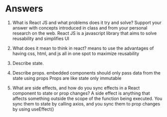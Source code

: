 # Answers

1. What is React JS and what problems does it try and solve? Support your answer with concepts introduced in class and from your personal research on the web.
React JS is a javascript library that aims to solve reusability and simplifies UI
1. What does it mean to think in react?
means to use the advantages of having css, html, and js all in one spot to maximize reusability
1. Describe state.

2. Describe props.
embedded components should only pass data from the state using props Props are like state only immutable
3. What are side effects, and how do you sync effects in a React component to state or prop changes?
A side effect is anything that affects something outside the scope of the function being executed. You sync them to state by calling axios, and you sync them to prop changes by using useEffect()